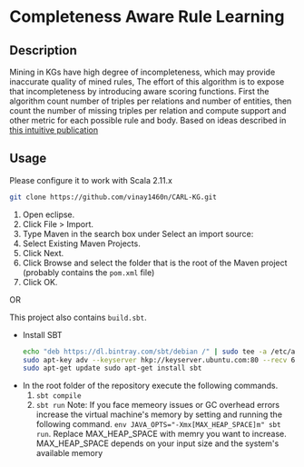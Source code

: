 Completeness Aware Rule Learning
================================
## Description
Mining in KGs have high degree of incompleteness, which may provide inaccurate quality of mined rules, The effort of this algorithm is to expose that incompleteness by introducing aware scoring functions. First the algorithm count number of triples per relations and number of entities, then count the number of missing triples per relation and compute support and other metric for each possible rule and body. Based on ideas described in [this intuitive publication](https://www.researchgate.net/publication/320204461_Completeness-Aware_Rule_Learning_from_Knowledge_Graphs)

## Usage

Please configure it to work with Scala 2.11.x
```sh
git clone https://github.com/vinay1460n/CARL-KG.git
```
1. Open eclipse.
2. Click File > Import.
3. Type Maven in the search box under Select an import source:
4. Select Existing Maven Projects.
5. Click Next.
6. Click Browse and select the folder that is the root of the Maven project (probably contains the `pom.xml` file)
7. Click OK.

OR

This project also contains `build.sbt`.
- Install SBT
    ```sh
    echo "deb https://dl.bintray.com/sbt/debian /" | sudo tee -a /etc/apt/sources.list.d/sbt.list
    sudo apt-key adv --keyserver hkp://keyserver.ubuntu.com:80 --recv 642AC823 
    sudo apt-get update sudo apt-get install sbt
- In the root folder of the repository execute the following commands.
	1. `sbt compile`
	2. `sbt run`
	Note: If you face memeory issues or GC overhead errors increase the virtual machine's memory by setting and running the following command.
	`env JAVA_OPTS="-Xmx[MAX_HEAP_SPACE]m" sbt run`. Replace MAX_HEAP_SPACE with memry you want to increase. MAX_HEAP_SPACE depends on your input size and the system's available memory


